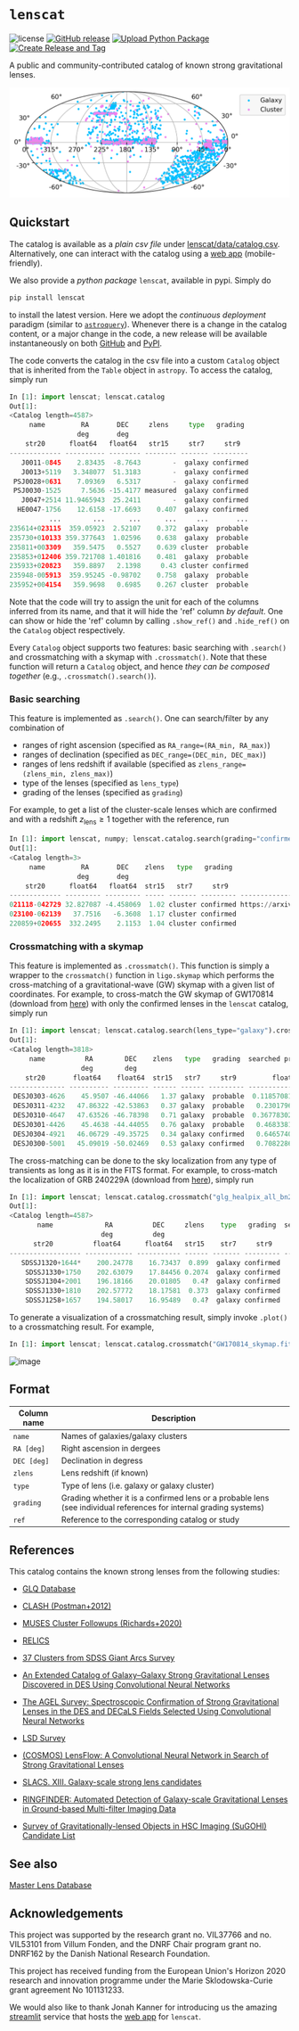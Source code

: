 # $\texttt{lenscat}$
![license](https://img.shields.io/github/license/lenscat/lenscat)
[![GitHub release](https://img.shields.io/github/v/release/lenscat/lenscat.svg)](https://github.com/lenscat/lenscat/releases)
[![Upload Python Package](https://github.com/lenscat/lenscat/actions/workflows/python-publish.yml/badge.svg)](https://github.com/lenscat/lenscat/actions/workflows/python-publish.yml)
[![Create Release and Tag](https://github.com/lenscat/lenscat/actions/workflows/create-release-tag.yml/badge.svg)](https://github.com/lenscat/lenscat/actions/workflows/create-release-tag.yml)

A public and community-contributed catalog of known strong gravitational lenses. 

![Known Lenses](https://raw.githubusercontent.com/lenscat/lenscat/main/catalog.png)

## Quickstart

The catalog is available as a _plain csv file_ under [lenscat/data/catalog.csv](https://github.com/lenscat/lenscat/blob/main/lenscat/data/catalog.csv). Alternatively, one can interact with the catalog using a [web app](https://lenscat.streamlit.app/) (mobile-friendly).

We also provide a _python package_ `lenscat`, available in pypi. Simply do
```bash
pip install lenscat
```
to install the latest version. Here we adopt the _continuous deployment_ paradigm (similar to [`astroquery`](https://github.com/astropy/astroquery)). Whenever there is a change in the catalog content, or a major change in the code, a new release will be available instantaneously on both [GitHub](https://github.com/lenscat/lenscat/releases) and [PyPI](https://pypi.org/project/lenscat/).

The code converts the catalog in the csv file into a custom `Catalog` object that is inherited from the `Table` object in `astropy`. To access the catalog, simply run
```python
In [1]: import lenscat; lenscat.catalog
Out[1]:
<Catalog length=4587>
     name         RA       DEC     zlens     type   grading
                 deg       deg
    str20      float64   float64   str15     str7     str9
------------- ---------- -------- -------- ------- ---------
   J0011-0845    2.83435  -8.7643        -  galaxy confirmed
   J0013+5119   3.348077  51.3183        -  galaxy confirmed
 PSJ0028+0631    7.09369   6.5317        -  galaxy confirmed
 PSJ0030-1525     7.5636 -15.4177 measured  galaxy confirmed
   J0047+2514 11.9465943  25.2411        -  galaxy confirmed
  HE0047-1756    12.6158 -17.6693    0.407  galaxy confirmed
          ...        ...      ...      ...     ...       ...
235614+023115  359.05923  2.52107    0.372  galaxy  probable
235730+010133 359.377643  1.02596    0.638  galaxy  probable
235811+003309   359.5475   0.5527    0.639 cluster  probable
235853+012406 359.721708 1.401816    0.481  galaxy  probable
235933+020823   359.8897   2.1398     0.43 cluster confirmed
235948-005913  359.95245 -0.98702    0.758  galaxy  probable
235952+004154   359.9698   0.6985    0.267 cluster  probable
```
Note that the code will try to assign the unit for each of the columns inferred from its name, and that it will hide the 'ref' column *by default*. One can show or hide the 'ref' column by calling `.show_ref()` and `.hide_ref()` on the `Catalog` object respectively.

Every `Catalog` object supports two features: basic searching with `.search()` and crossmatching with a skymap with `.crossmatch()`. Note that these function will return a `Catalog` object, and hence *they can be composed together* (e.g., `.crossmatch().search()`).

### Basic searching
This feature is implemented as `.search()`. One can search/filter by any combination of
- ranges of right ascension (specified as `RA_range=(RA_min, RA_max)`)
- ranges of declination (specified as `DEC_range=(DEC_min, DEC_max)`)
- ranges of lens redshift if available (specified as `zlens_range=(zlens_min, zlens_max)`)
- type of the lenses (specified as `lens_type`)
- grading of the lenses (specified as `grading`)

For example, to get a list of the cluster-scale lenses which are confirmed and with a redshift $z_{\mathrm{lens}} \geq 1$ together with the reference, run
```python
In [1]: import lenscat, numpy; lenscat.catalog.search(grading="confirmed", lens_type="cluster", zlens_range=(1,numpy.inf)).show_ref()
Out[1]:
<Catalog length=3>
     name         RA       DEC    zlens   type   grading                                        ref
                 deg       deg
    str20      float64   float64  str15   str7     str9                                        str171
------------- --------- --------- ----- ------- --------- ------------------------------------------------------------------
021118-042729 32.827087 -4.458069  1.02 cluster confirmed https://arxiv.org/abs/2004.00634 More et al. 2012 More et al. 2016
023100-062139   37.7516   -6.3608  1.17 cluster confirmed                                   https://arxiv.org/abs/2002.01611
220859+020655  332.2495    2.1153  1.04 cluster confirmed                                   https://arxiv.org/abs/2002.01611
```

### Crossmatching with a skymap
This feature is implemented as `.crossmatch()`. This function is simply a wrapper to the `crossmatch()` function in `ligo.skymap` which performs the cross-matching of a gravitational-wave (GW) skymap with a given list of coordinates. For example, to cross-match the GW skymap of GW170814 (download from [here](https://dcc.ligo.org/public/0157/P1800381/007/GW170814_skymap.fits.gz)) with only the confirmed lenses in the `lenscat` catalog, simply run
```python
In [1]: import lenscat; lenscat.catalog.search(lens_type="galaxy").crossmatch("GW170814_skymap.fits.gz")
Out[1]: 
<Catalog length=3818>
     name          RA        DEC    zlens   type   grading  searched probability   searched area   
                  deg        deg                                                        deg2       
    str20       float64    float64  str15   str7     str9         float64             float64      
-------------- ---------- --------- ------ ------ --------- -------------------- ------------------
 DESJ0303-4626    45.9507 -46.44066   1.37 galaxy  probable  0.11857081625736535   2.59328622407046
 DESJ0311-4232   47.86322 -42.53863   0.37 galaxy  probable   0.2301796464718608  5.619333233953008
 DESJ0310-4647   47.63526 -46.78398   0.71 galaxy  probable  0.36778302134840013 10.261676209026643
 DESJ0301-4426    45.4638 -44.44055   0.76 galaxy  probable   0.4683381098641989 14.661410864782189
 DESJ0304-4921   46.06729 -49.35725   0.34 galaxy confirmed   0.6465740359340766 26.791826830724982
 DESJ0300-5001   45.09019 -50.02469   0.53 galaxy confirmed   0.7082286031333002 33.860252998986475
```
The cross-matching can be done to the sky localization from any type of transients as long as it is in the FITS format. For example, to cross-match the localization of GRB 240229A (download from [here](https://heasarc.gsfc.nasa.gov/FTP/fermi/data/gbm/triggers/2024/bn240229588/quicklook/glg_healpix_all_bn240229588.fit)), simply run
```python
In [1]: import lenscat; lenscat.catalog.crossmatch("glg_healpix_all_bn240229588.fit")
Out[1]: 
<Catalog length=4587>
       name             RA          DEC     zlens    type   grading  searched probability   searched area   
                       deg          deg                                                          deg2       
      str20          float64      float64   str15    str7     str9         float64             float64      
------------------ ------------ ----------- ------ ------- --------- -------------------- ------------------
   SDSSJ1320+1644*    200.24778    16.73437  0.899  galaxy confirmed   0.1614180609749184 6.9241725729921235
    SDSSJ1330+1750    202.63079    17.84456 0.2074  galaxy confirmed   0.6132034472687292  44.48256319619201
    SDSSJ1304+2001    196.18166    20.01805   0.4?  galaxy confirmed   0.6545106150094973  51.40673576918417
    SDSSJ1330+1810    202.57772    18.17581  0.373  galaxy confirmed   0.6730233044611307  54.97373376133156
    SDSSJ1258+1657    194.58017    16.95489   0.4?  galaxy confirmed   0.6890963497394108  58.33090834217615
```

To generate a visualization of a crossmatching result, simply invoke `.plot()` to a crossmatching result. For example,
```python
In [1]: import lenscat; lenscat.catalog.crossmatch("GW170814_skymap.fits.gz").plot(searched_prob_threshold=0.7)
```
![image](https://github.com/lenscat/lenscat/assets/55488840/12d398e4-6f58-40e5-8cea-edc6bf19d701)


## Format

| Column name | Description |
| ---------------- | -------- |
| `name` | Names of galaxies/galaxy clusters |
| <span style="white-space:nowrap;">`RA [deg]`</span> | Right ascension in dergees |
| `DEC [deg]`| Declination in degress |
| `zlens` | Lens redshift (if known) |
| `type` | Type of lens (i.e. galaxy or galaxy cluster) |
| `grading` | Grading whether it is a confirmed lens or a probable lens (see individual references for internal grading systems) |
| `ref` | Reference to the corresponding catalog or study |

## References

This catalog contains the known strong lenses from the following studies:

  - [GLQ Database](https://research.ast.cam.ac.uk/lensedquasars/index.html)

  - [CLASH (Postman+2012)](https://archive.stsci.edu/prepds/clash/)

  - [MUSES Cluster Followups (Richards+2020)](https://cral-perso.univ-lyon1.fr/labo/perso/johan.richard/MUSE_data_release/)

  - [RELICS](https://relics.stsci.edu/clusters.html)

  - [37 Clusters from SDSS Giant Arcs Survey](https://iopscience.iop.org/article/10.3847/1538-4365/ab5f13)

  - [An Extended Catalog of Galaxy–Galaxy Strong Gravitational Lenses Discovered in DES Using Convolutional Neural Networks](https://iopscience.iop.org/article/10.3847/1538-4365/ab26b6#apjsab26b6t5)

  - [The AGEL Survey: Spectroscopic Confirmation of Strong Gravitational Lenses in the DES
    and DECaLS Fields Selected Using Convolutional Neural Networks](https://arxiv.org/ftp/arxiv/papers/2205/2205.05307.pdf)

  - [LSD Survey](https://web.physics.ucsb.edu/~tt/LSD/)

  - [(COSMOS) LensFlow: A Convolutional Neural Network in Search of Strong Gravitational Lenses](https://ui.adsabs.harvard.edu/abs/2018ApJ...856...68P/abstract)

  - [SLACS. XIII. Galaxy-scale strong lens candidates](https://ui.adsabs.harvard.edu/abs/2019yCat..18510048S/abstract)

  - [RINGFINDER: Automated Detection of Galaxy-scale Gravitational Lenses in Ground-based Multi-filter Imaging Data](https://iopscience.iop.org/article/10.1088/0004-637X/785/2/1440)

  - [Survey of Gravitationally-lensed Objects in HSC Imaging (SuGOHI) Candidate List](https://www-utap.phys.s.u-tokyo.ac.jp/~oguri/sugohi/)

## See also
[Master Lens Database](https://test.masterlens.org/index.php)

## Acknowledgements
This project was supported by the research grant no. VIL37766 and no. VIL53101 from Villum Fonden, and the DNRF Chair program grant no. DNRF162 by the Danish National Research Foundation.

This project has received funding from the European Union's Horizon 2020 research and innovation programme under the Marie Sklodowska-Curie grant agreement No 101131233.

We would also like to thank Jonah Kanner for introducing us the amazing [streamlit](https://streamlit.io) service that hosts the [web app](https://lenscat.streamlit.app/) for `lenscat`.
